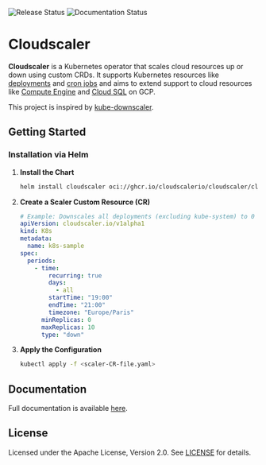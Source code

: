 ![Release Status](https://github.com/cloudscalerio/cloudscaler/actions/workflows/release.yml/badge.svg) ![Documentation Status](https://github.com/cloudscalerio/cloudscaler/actions/workflows/doc.yml/badge.svg)

# Cloudscaler

**Cloudscaler** is a Kubernetes operator that scales cloud resources up or down using custom CRDs. It supports Kubernetes resources like [deployments](https://kubernetes.io/docs/concepts/workloads/controllers/deployment/) and [cron jobs](https://kubernetes.io/docs/concepts/workloads/controllers/cron-jobs/) and aims to extend support to cloud resources like [Compute Engine](https://cloud.google.com/compute/docs/instances) and [Cloud SQL](https://cloud.google.com/sql/docs) on GCP.

This project is inspired by [kube-downscaler](https://codeberg.org/hjacobs/kube-downscaler).

## Getting Started

### Installation via Helm

1. **Install the Chart**

    ```bash
    helm install cloudscaler oci://ghcr.io/cloudscalerio/cloudscaler/cloudscaler --namespace cloudscaler-system
    ```

2. **Create a Scaler Custom Resource (CR)**

    ```yaml
    # Example: Downscales all deployments (excluding kube-system) to 0 from 19:00 to 21:00 (Paris time) daily.
    apiVersion: cloudscaler.io/v1alpha1
    kind: K8s
    metadata:
      name: k8s-sample
    spec:
      periods:
        - time:
            recurring: true
            days:
              - all
            startTime: "19:00"
            endTime: "21:00"
            timezone: "Europe/Paris"
          minReplicas: 0
          maxReplicas: 10
          type: "down"
    ```

3. **Apply the Configuration**

    ```bash
    kubectl apply -f <scaler-CR-file.yaml>
    ```

## Documentation

Full documentation is available [here](https://cloudscalerio.github.io/cloudscaler/).

## License

Licensed under the Apache License, Version 2.0. See [LICENSE](http://www.apache.org/licenses/LICENSE-2.0) for details.
